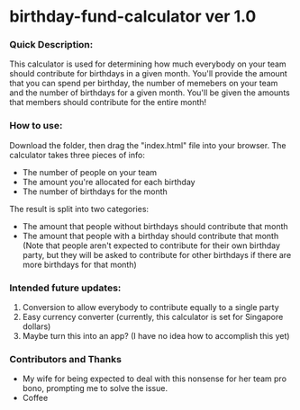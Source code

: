 # birthday-fund-calculator ver 1.0
### Quick Description:
This calculator is used for determining how much everybody on your team should contribute for birthdays in a given month. You'll provide the amount that you can spend per birthday, the number of memebers on your team and the number of birthdays for a given month. You'll be given the amounts that members should contribute for the entire month!

### How to use:
Download the folder, then drag the "index.html" file into your browser. The calculator takes three pieces of info:
+ The number of people on your team
+ The amount you're allocated for each birthday
+ The number of birthdays for the month

The result is split into two categories:
+ The amount that people without birthdays should contribute that month
+ The amount that people with a birthday should contribute that month (Note that people aren't expected to contribute for their own birthday party, but they will be asked to contribute for other birthdays if there are more birthdays for that month)

### Intended future updates:
1. Conversion to allow everybody to contribute equally to a single party
2. Easy currency converter (currently, this calculator is set for Singapore dollars)
3. Maybe turn this into an app? (I have no idea how to accomplish this yet)

### Contributors and Thanks
+ My wife for being expected to deal with this nonsense for her team pro bono, prompting me to solve the issue.
+ Coffee

